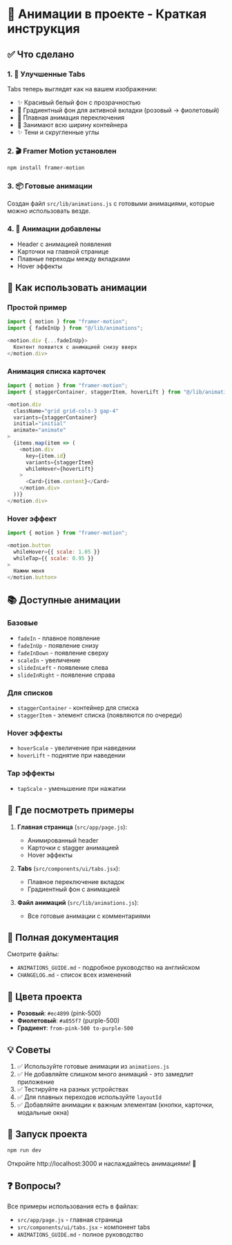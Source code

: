 # 🎨 Анимации в проекте - Краткая инструкция

## ✅ Что сделано

### 1. 🎯 Улучшенные Tabs
Tabs теперь выглядят как на вашем изображении:
- ✨ Красивый белый фон с прозрачностью
- 🌈 Градиентный фон для активной вкладки (розовый → фиолетовый)
- 💫 Плавная анимация переключения
- 🎯 Занимают всю ширину контейнера
- ✨ Тени и скругленные углы

### 2. 🎬 Framer Motion установлен
```bash
npm install framer-motion
```

### 3. 📦 Готовые анимации
Создан файл `src/lib/animations.js` с готовыми анимациями, которые можно использовать везде.

### 4. 🎨 Анимации добавлены
- Header с анимацией появления
- Карточки на главной странице
- Плавные переходы между вкладками
- Hover эффекты

## 🚀 Как использовать анимации

### Простой пример
```javascript
import { motion } from "framer-motion";
import { fadeInUp } from "@/lib/animations";

<motion.div {...fadeInUp}>
  Контент появится с анимацией снизу вверх
</motion.div>
```

### Анимация списка карточек
```javascript
import { motion } from "framer-motion";
import { staggerContainer, staggerItem, hoverLift } from "@/lib/animations";

<motion.div 
  className="grid grid-cols-3 gap-4"
  variants={staggerContainer}
  initial="initial"
  animate="animate"
>
  {items.map(item => (
    <motion.div 
      key={item.id}
      variants={staggerItem}
      whileHover={hoverLift}
    >
      <Card>{item.content}</Card>
    </motion.div>
  ))}
</motion.div>
```

### Hover эффект
```javascript
import { motion } from "framer-motion";

<motion.button
  whileHover={{ scale: 1.05 }}
  whileTap={{ scale: 0.95 }}
>
  Нажми меня
</motion.button>
```

## 📚 Доступные анимации

### Базовые
- `fadeIn` - плавное появление
- `fadeInUp` - появление снизу
- `fadeInDown` - появление сверху
- `scaleIn` - увеличение
- `slideInLeft` - появление слева
- `slideInRight` - появление справа

### Для списков
- `staggerContainer` - контейнер для списка
- `staggerItem` - элемент списка (появляются по очереди)

### Hover эффекты
- `hoverScale` - увеличение при наведении
- `hoverLift` - поднятие при наведении

### Tap эффекты
- `tapScale` - уменьшение при нажатии

## 🎯 Где посмотреть примеры

1. **Главная страница** (`src/app/page.js`):
   - Анимированный header
   - Карточки с stagger анимацией
   - Hover эффекты

2. **Tabs** (`src/components/ui/tabs.jsx`):
   - Плавное переключение вкладок
   - Градиентный фон с анимацией

3. **Файл анимаций** (`src/lib/animations.js`):
   - Все готовые анимации с комментариями

## 📖 Полная документация

Смотрите файлы:
- `ANIMATIONS_GUIDE.md` - подробное руководство на английском
- `CHANGELOG.md` - список всех изменений

## 🎨 Цвета проекта

- **Розовый**: `#ec4899` (pink-500)
- **Фиолетовый**: `#a855f7` (purple-500)
- **Градиент**: `from-pink-500 to-purple-500`

## 💡 Советы

1. ✅ Используйте готовые анимации из `animations.js`
2. ✅ Не добавляйте слишком много анимаций - это замедлит приложение
3. ✅ Тестируйте на разных устройствах
4. ✅ Для плавных переходов используйте `layoutId`
5. ✅ Добавляйте анимации к важным элементам (кнопки, карточки, модальные окна)

## 🚀 Запуск проекта

```bash
npm run dev
```

Откройте http://localhost:3000 и наслаждайтесь анимациями! 🎉

## ❓ Вопросы?

Все примеры использования есть в файлах:
- `src/app/page.js` - главная страница
- `src/components/ui/tabs.jsx` - компонент tabs
- `ANIMATIONS_GUIDE.md` - полное руководство

